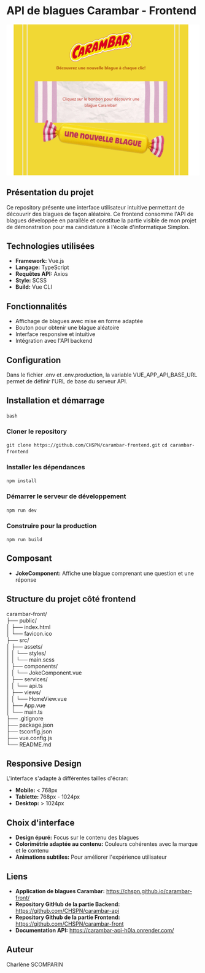 # API de blagues Carambar - Frontend

![Illustration du générateur de blagues](src/assets/application.png)

## Présentation du projet
Ce repository présente une interface utilisateur intuitive permettant de découvrir des blagues de façon aléatoire. Ce frontend consomme l'API de blagues développée en parallèle et constitue la partie visible de mon projet de démonstration pour ma candidature à l'école d'informatique Simplon.


## Technologies utilisées 
- **Framework:** Vue.js
- **Langage:** TypeScript
- **Requêtes API:** Axios
- **Style:** SCSS
- **Build:** Vue CLI


## Fonctionnalités
- Affichage de blagues avec mise en forme adaptée
- Bouton pour obtenir une blague aléatoire
- Interface responsive et intuitive
- Intégration avec l'API backend

## Configuration
Dans le fichier .env et .env.production, la variable VUE_APP_API_BASE_URL permet de définir l'URL de base du serveur API.

## Installation et démarrage
`bash`
### Cloner le repository
`git clone https://github.com/CHSPN/carambar-frontend.git`
`cd carambar-frontend`

### Installer les dépendances
`npm install`

### Démarrer le serveur de développement
`npm run dev`

### Construire pour la production
`npm run build`


## Composant
- **JokeComponent:** Affiche une blague comprenant une question et une réponse

## Structure du projet côté frontend
carambar-front/  
├── public/  
│   ├── index.html  
│   └── favicon.ico  
├── src/  
│   ├── assets/  
│   │   └── styles/  
│   │       └── main.scss  
│   ├── components/  
│   │   └── JokeComponent.vue  
│   ├── services/  
│   │   └── api.ts  
│   ├── views/  
│   │   └── HomeView.vue  
│   ├── App.vue  
│   └── main.ts  
├── .gitignore  
├── package.json  
├── tsconfig.json  
├── vue.config.js  
└── README.md  


## Responsive Design
L'interface s'adapte à différentes tailles d'écran:
- **Mobile:** < 768px
- **Tablette:** 768px - 1024px
- **Desktop:** > 1024px


## Choix d'interface
- **Design épuré:** Focus sur le contenu des blagues
- **Colorimétrie adaptée au contenu:** Couleurs cohérentes avec la marque et le contenu
- **Animations subtiles:** Pour améliorer l'expérience utilisateur


## Liens
- **Application de blagues Carambar:** https://chspn.github.io/carambar-front/
- **Repository GitHub de la partie Backend:** https://github.com/CHSPN/carambar-api
- **Repository Github de la partie Frontend:** https://github.com/CHSPN/carambar-front
- **Documentation API:** https://carambar-api-h0la.onrender.com/


## Auteur
Charlène SCOMPARIN